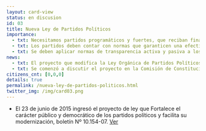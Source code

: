 ```yaml
---
layout: card-view
status: en discusion
id: 03
title: Nueva Ley de Partidos Políticos
importance:
  - txt: Necesitamos partidos programáticos y fuertes, que reciban financiamiento público.
  - txt: Los partidos deben contar con normas que garanticen una efectiva democracia interna.
  - txt: Se deben aplicar normas de transparencia activa y pasiva a los partidos.
news:
  - txt: El proyecto que modifica la Ley Orgánica de Partidos Políticos ingresó al Congreso el 23 de junio de 2015.
  - txt: Se comenzó a discutir el proyecto en la Comisión de Constitución de la Cámara de Diputados.
citizens_cnt: [0,0,0]
details: true
permalink: /nueva-ley-de-partidos-politicos.html
twitter_img: /img/card03.png
---
```


* El 23 de junio de 2015 ingresó el proyecto de ley que Fortalece el carácter público y democrático de los partidos políticos y facilita su modernización, boletín Nº 10.154-07. <a href="http://camara.cl/pley/pley_detalle.aspx?prmID=10581&prmBL=10154-07" target="_blank">Ver</a>
